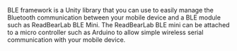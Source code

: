 BLE framework is a Unity library that you can use to easily manage the Bluetooth communication between your mobile device and a BLE module such as ReadBearLab BLE Mini.
The ReadBearLab BLE mini can be attached to a micro controller such as Arduino to allow simple wireless serial communication with your mobile device.